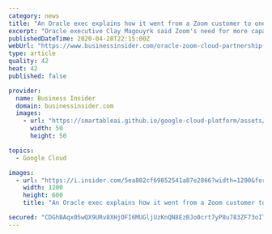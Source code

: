 ```yaml
---
category: news
title: "An Oracle exec explains how it went from a Zoom customer to one of its key cloud providers in a matter of weeks"
excerpt: "Oracle executive Clay Magouyrk said Zoom's need for more capacity led it to the tech giant's cloud platform."
publishedDateTime: 2020-04-28T22:15:00Z
webUrl: "https://www.businessinsider.com/oracle-zoom-cloud-partnership-capacity-2020-4"
type: article
quality: 42
heat: 42
published: false

provider:
  name: Business Insider
  domain: businessinsider.com
  images:
    - url: "https://smartableai.github.io/google-cloud-platform/assets/images/organizations/businessinsider.com-50x50.jpg"
      width: 50
      height: 50

topics:
  - Google Cloud

images:
  - url: "https://i.insider.com/5ea882cf69852541a87e2866?width=1200&format=jpeg"
    width: 1200
    height: 600
    title: "An Oracle exec explains how it went from a Zoom customer to one of its key cloud providers in a matter of weeks"

secured: "CDGhBAqx05wQX9URv8XHjOFI6MUGljUzKnQN8EzBJo0crt7yP8u783ZF73oIT2ErRiUjCdxwFJ9MDS9Fht0Q/GXfMOMrFXV4Eo6ao9RrN0pdCyZW2Yfg4w2G+JKIW6k1GwljFs1aT3lBTdvgr9rbZVBOaOgOp5+3JhOXvyokqxJe6Yt3zq3q/+FboWAMhi4XZk80KQlE2AmAsIDsH5KxCyZzQmeLQBmRVlIx/0UEl6wSURWrPxnTxmBqhgGjGbrlXdwqWofHe2Oxj+p5IeCue4X771dqKuFQNwRkZEszpoBoHS+heRxJK16LA068sVUT;H0JZIru+W81V/II2MMLcrA=="
---
```


